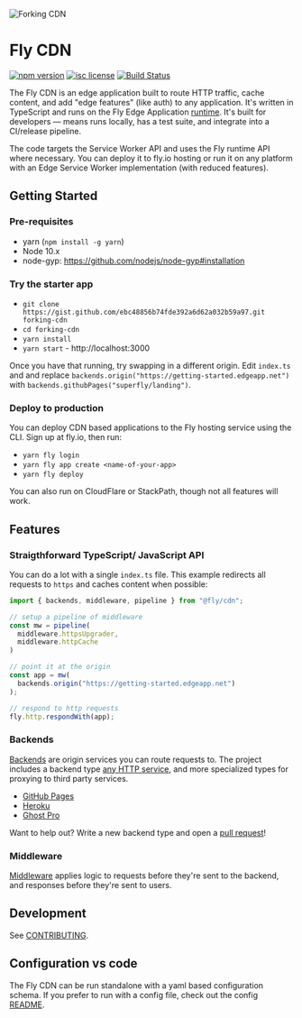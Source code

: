 ![Forking CDN](https://fly.io/public/images/cdn-banner.png?@2x)

# Fly CDN

[![npm version](https://img.shields.io/npm/v/@fly/cdn.svg)](https://www.npmjs.com/package/@fly/cdn)
[![isc license](https://img.shields.io/npm/l/@fly/cdn.svg)](https://github.com/superfly/cdn/blob/master/LICENSE) 
[![Build Status](https://dev.azure.com/flydotio/fly/_apis/build/status/fly)](https://dev.azure.com/flydotio/fly/_build/latest?definitionId=1)

The Fly CDN is an edge application built to route HTTP traffic, cache content, and add "edge features" (like auth) to any application. It's written in TypeScript and runs on the Fly Edge Application [runtime](https://github.com/superfly/fly). It's built for developers — means runs locally, has a test suite, and integrate into a CI/release pipeline.

The code targets the Service Worker API and uses the Fly runtime API where necessary. You can deploy it to fly.io hosting or run it on any platform with an Edge Service Worker implementation (with reduced features).

## Getting Started

### Pre-requisites

* yarn (`npm install -g yarn`)
* Node 10.x
* node-gyp: https://github.com/nodejs/node-gyp#installation

### Try the starter app

* `git clone https://gist.github.com/ebc48856b74fde392a6d62a032b59a97.git forking-cdn`
* `cd forking-cdn`
* `yarn install`
* `yarn start` - http://localhost:3000

Once you have that running, try swapping in a different origin. Edit `index.ts` and and replace `backends.origin("https://getting-started.edgeapp.net")` with `backends.githubPages("superfly/landing")`.

### Deploy to production

You can deploy CDN based applications to the Fly hosting service using the CLI. Sign up at fly.io, then run:

* `yarn fly login`
* `yarn fly app create <name-of-your-app>`
* `yarn fly deploy`


You can also run on CloudFlare or StackPath, though not all features will work.

## Features

### Straigthforward TypeScript/ JavaScript API

You can do a lot with a single `index.ts` file. This example redirects all requests to `https` and caches content when possible:

```typescript
import { backends, middleware, pipeline } from "@fly/cdn";

// setup a pipeline of middleware
const mw = pipeline(
  middleware.httpsUpgrader,
  middleware.httpCache
)

// point it at the origin
const app = mw(
  backends.origin("https://getting-started.edgeapp.net")
);

// respond to http requests
fly.http.respondWith(app);
```

### Backends

[Backends](https://fly.io/docs/apps/cdn/modules/backends.html) are origin services you can route requests to. The project includes a backend type [any HTTP service](https://github.com/superfly/cdn/blob/master/src/backends/origin.ts), and more specialized types for proxying to third party services.

* [GitHub Pages](https://github.com/superfly/cdn/blob/master/src/backends/github_pages.ts)
* [Heroku](https://github.com/superfly/cdn/blob/master/src/backends/heroku.ts)
* [Ghost Pro](https://github.com/superfly/cdn/blob/master/src/backends/ghost_pro.ts)

Want to help out? Write a new backend type and open a [pull request](https://github.com/superfly/cdn/compare?template=backend_type.md)!

### Middleware

[Middleware](https://fly.io/docs/apps/cdn/modules/middleware.html) applies logic to requests before they're sent to the backend, and responses before they're sent to users.

## Development

See [CONTRIBUTING](https://github.com/superfly/cdn/blob/master/CONTRIBUTING.md).

## Configuration vs code

The Fly CDN can be run standalone with a yaml based configuration schema. If you prefer to run with a config file, check out the config [README](https://github.com/superfly/cdn/blob/master/src/config/README.md).
